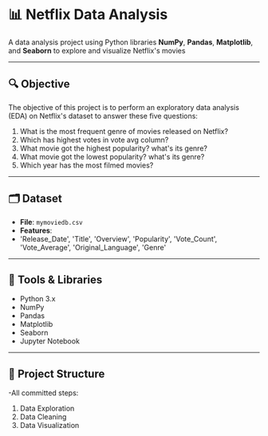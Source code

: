 # 📊 Netflix Data Analysis

A data analysis project using Python libraries **NumPy**, **Pandas**, **Matplotlib**, and **Seaborn** to explore and visualize Netflix's movies 

---

## 🔍 Objective

The objective of this project is to perform an exploratory data analysis (EDA) on Netflix's dataset to answer these five questions:

1. What is the most frequent genre of movies released on Netflix?
2. Which has highest votes in vote avg column?
3. What movie got the highest popularity? what's its genre?
4. What movie got the lowest popularity? what's its genre?
5. Which year has the most filmed movies?


---

## 🗂️ Dataset

- **File**: `mymoviedb.csv`
- **Features**:
 - 'Release_Date',	'Title', 'Overview',	'Popularity',	'Vote_Count',	'Vote_Average',	'Original_Language', 'Genre'

---

## 🧰 Tools & Libraries

- Python 3.x
- NumPy
- Pandas
- Matplotlib
- Seaborn
- Jupyter Notebook

---

## 📁 Project Structure

-All committed steps:
 
 1. Data Exploration
 2. Data Cleaning
 3. Data Visualization

